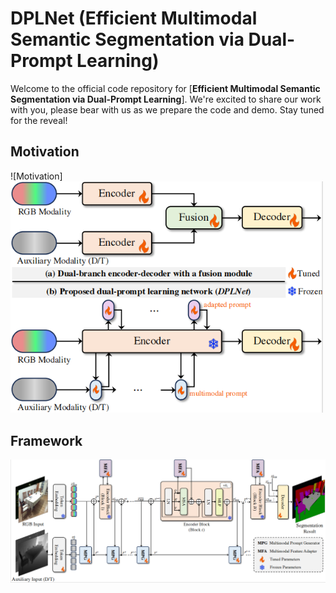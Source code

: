 
# DPLNet (Efficient Multimodal Semantic Segmentation via Dual-Prompt Learning)


Welcome to the official code repository for [**Efficient Multimodal Semantic Segmentation via Dual-Prompt Learning**]. We're excited to share our work with you, please bear with us as we prepare the code and demo. Stay tuned for the reveal!


## Motivation
![Motivation]<img src="https://github.com/ShaohuaDong2021/DPLNet/blob/main/figs/fig1.jpg" alt="Editor" width="500">

## Framework
![Framework](https://github.com/ShaohuaDong2021/DPLNet/blob/main/figs/framework.jpg)
